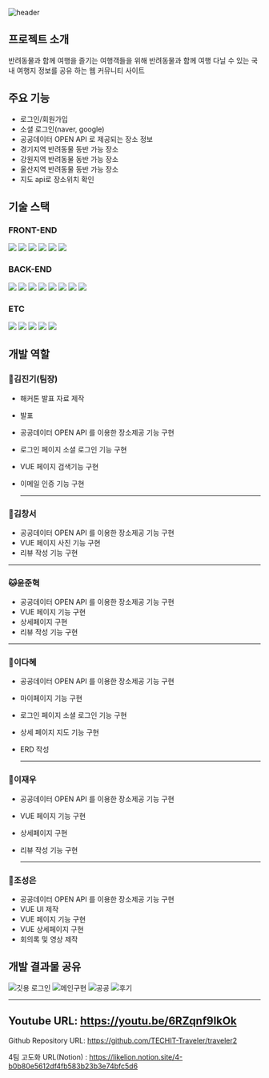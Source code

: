 ![header](https://capsule-render.vercel.app/api?type=waving&height=300&color=gradient&text=Traveler%20S2)
## 프로젝트 소개
반려동물과 함께 여행을 즐기는 여행객들을 위해 반려동물과 함께 여행 다닐 수 있는 국내 여행지 정보를 공유 하는 웹 커뮤니티 사이트

## 주요 기능
- 로그인/회원가입
- 소셜 로그인(naver, google)
- 공공데이터 OPEN API 로 제공되는 장소 정보
- 경기지역 반려동물 동반 가능 장소
- 강원지역 반려동물 동반 가능 장소
- 울산지역 반려동물 동반 가능 장소
- 지도 api로 장소위치 확인

## 기술 스택
### FRONT-END
<img src="https://img.shields.io/badge/HTML-FE642E?style=for-the-badge&logo=Html&logoColor=white"> <img src="https://img.shields.io/badge/CSS-2E64FE?style=for-the-badge&logo=CSS&logoColor=white">
<img src="https://img.shields.io/badge/Bootstrap-8000FF?style=for-the-badge&logo=Bootstrap&logoColor=white">
<img src="https://img.shields.io/badge/JavaScript-FACC2E?style=for-the-badge&logo=JavaScript&logoColor=white">
<img src="https://img.shields.io/badge/KAKAO MAP API-yellow?style=for-the-badge&logo=KAKAO&logoColor=white">
<img src="https://img.shields.io/badge/Vue.js-08298A?style=for-the-badge&logo=VEU&logoColor=white">

### BACK-END
<img src="https://img.shields.io/badge/Java-orange?style=for-the-badge&logo=Java&logoColor=white"> <img src="https://img.shields.io/badge/Spring Boot-green?style=for-the-badge&logo=Spring Boot&logoColor=white">
<img src="https://img.shields.io/badge/Gradle-navy?style=for-the-badge&logo=Gradle&logoColor=white">
<img src="https://img.shields.io/badge/Lombok-red?style=for-the-badge&logo=Lombok&logoColor=white">
<img src="https://img.shields.io/badge/Spring Data JPA-green?style=for-the-badge&logo=Spring Data JPA&logoColor=white">
<img src="https://img.shields.io/badge/MySQL-blue?style=for-the-badge&logo=MySQL&logoColor=white">
<img src="https://img.shields.io/badge/Spring Security-A5DF00?style=for-the-badge&logo=Spring Security&logoColor=white">
<img src="https://img.shields.io/badge/OAuth2-0080FF?style=for-the-badge&logo=OAuth&logoColor=white">


### ETC
<img src="https://img.shields.io/badge/Git-FE642E?style=for-the-badge&logo=Git&logoColor=white"> <img src="https://img.shields.io/badge/GitHub-585858?style=for-the-badge&logo=GitHub&logoColor=white">
<img src="https://img.shields.io/badge/NGINX-31B404?style=for-the-badge&logo=NGINX&logoColor=white">
<img src="https://img.shields.io/badge/Jenkins-DF0101?style=for-the-badge&logo=Jenkins&logoColor=white">
<img src="https://img.shields.io/badge/Docker-2E9AFE?style=for-the-badge&logo=Docker&logoColor=white">


  
## 개발 역할


### :dog:김진기(팀장)

- 해커톤 발표 자료 제작
- 발표
- 공공데이터 OPEN API 를 이용한 장소제공 기능 구현
- 로그인 페이지 소셜 로그인 기능 구현
- VUE 페이지 검색기능 구현
- 이메일 인증 기능 구현
    
    ---
    

### :baby_chick:김창서

- 공공데이터 OPEN API 를 이용한 장소제공 기능 구현 
- VUE 페이지 사진 기능 구현 
- 리뷰 작성 기능 구현 
---

### :cat:윤준혁

- 공공데이터 OPEN API 를 이용한 장소제공 기능 구현
- VUE 페이지 기능 구현 
- 상세페이지 구현 
- 리뷰 작성 기능 구현 

---

### :rabbit:이다혜

- 공공데이터 OPEN API 를 이용한 장소제공 기능 구현
- 마이페이지 기능 구현
- 로그인 페이지 소셜 로그인 기능 구현
- 상세 페이지 지도 기능 구현
- ERD 작성
    
    ---
    

### :wolf:이재우

- 공공데이터 OPEN API 를 이용한 장소제공 기능 구현
- VUE 페이지 기능 구현 
- 상세페이지 구현 
- 리뷰 작성 기능 구현 

    ---
    

### :hamster:조성은

- 공공데이터 OPEN API 를 이용한 장소제공 기능 구현
- VUE UI 제작
- VUE 페이지 기능 구현 
- VUE 상세페이지 구현 
- 회의록 및 영상 제작


## 개발 결과물 공유



![깃용 로그인](https://github.com/TECHIT-Traveler/traveler2/assets/130129061/ed09cdb3-6d93-4bd3-9aae-fec71fe39460)
![메인구현](https://github.com/TECHIT-Traveler/traveler2/assets/130129061/86e7a6c3-5af0-4bb8-b5c2-fe7b3feded04)
![공공](https://github.com/TECHIT-Traveler/traveler2/assets/130129061/ae809c16-e786-4dfb-bbaf-172fe0a6efae)
![후기](https://github.com/TECHIT-Traveler/traveler2/assets/130129061/f07c4dc4-94da-4fc9-8e9c-ab97cc1682e4)


---
Youtube URL: https://youtu.be/6RZqnf9IkOk
---
Github Repository URL: https://github.com/TECHIT-Traveler/traveler2

4팀 고도화 URL(Notion) : https://likelion.notion.site/4-b0b80e5612df4fb583b23b3e74bfc5d6

